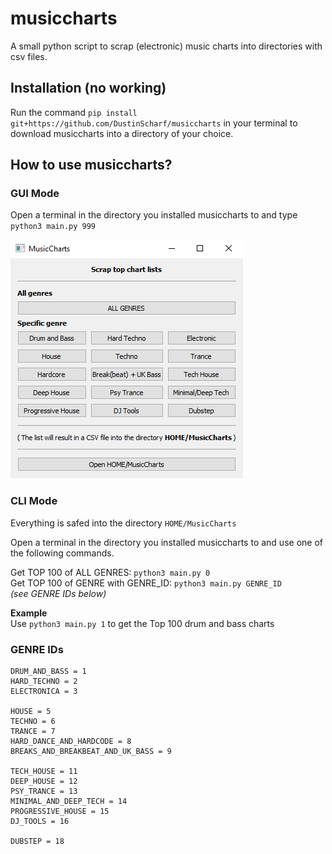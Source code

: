 # musiccharts
A small python script to scrap (electronic) music charts into directories with csv files.

## Installation (no working)
Run the command `pip install git+https://github.com/DustinScharf/musiccharts`
in your terminal to download musiccharts into a directory of your choice.

## How to use musiccharts?
### GUI Mode
Open a terminal in the directory you installed musiccharts to and type `python3 main.py 999`  

![This image shows the GUI of musiccharts](window.png "The GUI")

### CLI Mode
Everything is safed into the directory `HOME/MusicCharts`  

Open a terminal in the directory you installed musiccharts to and use one of the following commands.

Get TOP 100 of ALL GENRES: `python3 main.py 0`  
Get TOP 100 of GENRE with GENRE_ID: `python3 main.py GENRE_ID`  
_(see GENRE IDs below)_

**Example**  
Use `python3 main.py 1` to get the Top 100 drum and bass charts

### GENRE IDs
```
DRUM_AND_BASS = 1
HARD_TECHNO = 2
ELECTRONICA = 3

HOUSE = 5
TECHNO = 6
TRANCE = 7
HARD_DANCE_AND_HARDCODE = 8
BREAKS_AND_BREAKBEAT_AND_UK_BASS = 9

TECH_HOUSE = 11
DEEP_HOUSE = 12
PSY_TRANCE = 13
MINIMAL_AND_DEEP_TECH = 14
PROGRESSIVE_HOUSE = 15
DJ_TOOLS = 16

DUBSTEP = 18
```
